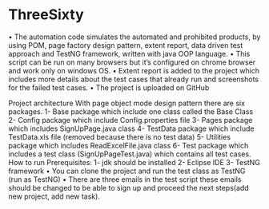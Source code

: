 # ThreeSixty

•	The automation code simulates the automated and prohibited products, by using POM, page factory design pattern, extent report, data driven test approach and TestNG framework, written with java OOP language. 
•	This script can be run on many browsers but it’s configured on chrome browser and work only on windows OS.
•	Extent report is added to the project which includes more details about the test cases that already run and screenshots for the failed test cases.
•	The project is uploaded on GitHub

Project architecture
With page object mode design pattern there are six packages. 
1-	Base package which include one class called the Base Class
2-	Config package which include Config.properties file
3-	Pages package which includes SignUpPage.java class
4-	TestData package which include TestData.xls file (removed because there is no test data)
5-	Utilities package which includes ReadExcelFile.java class
6-	Test package which includes a test class (SignUpPageTest.java) which contains all test cases.
How to run
Prerequisites: 
1-	jdk should be installed
2-	Eclipse IDE 
3-	TestNG framework
•	You can clone the project and run the test class as TestNG (run as TestNG)
•	There are three emails in the test script these emails should be changed to be able to sign up and proceed the next steps(add new project, add new task).

